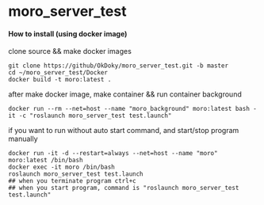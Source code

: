 # moro_server_test


#### How to install (using docker image)

clone source && make docker images
``` 
git clone https://github/OkDoky/moro_server_test.git -b master
cd ~/moro_server_test/Docker
docker build -t moro:latest .
```

after make docker image, make container && run container background
```
docker run --rm --net=host --name "moro_background" moro:latest bash -it -c "roslaunch moro_server_test test.launch"
```

if you want to run without auto start command, and start/stop program manually
```
docker run -it -d --restart=always --net=host --name "moro" moro:latest /bin/bash
docker exec -it moro /bin/bash
roslaunch moro_server_test test.launch
## when you terminate program ctrl+c
## when you start program, command is "roslaunch moro_server_test test.launch"
```
